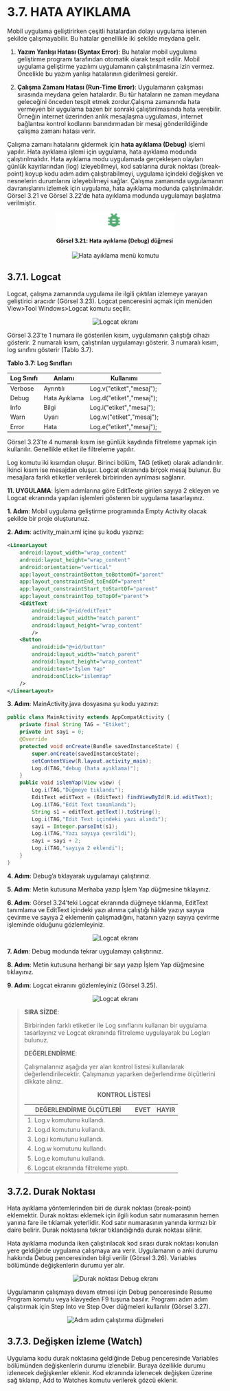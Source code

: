 # 3.7. HATA AYIKLAMA
Mobil uygulama geliştirirken çeşitli hatalardan dolayı uygulama istenen şekilde çalışmayabilir. Bu hatalar genellikle iki şekilde meydana gelir.

   1. **Yazım Yanlışı Hatası (Syntax Error)**: Bu hatalar mobil uygulama geliştirme programı tarafından otomatik olarak tespit edilir. Mobil uygulama geliştirme yazılımı uygulamanın çalıştırılmasına izin vermez. Öncelikle bu yazım yanlışı hatalarının giderilmesi gerekir.

   2. **Çalışma Zamanı Hatası (Run-Time Error)**: Uygulamanın çalışması sırasında meydana gelen hatalardır. Bu tür hataların ne zaman meydana geleceğini önceden tespit etmek zordur.Çalışma zamanında hata vermeyen bir uygulama bazen bir sonraki çalıştırılmasında hata verebilir. Örneğin internet üzerinden anlık mesajlaşma uygulaması, internet bağlantısı kontrol kodlarını barındırmadan bir mesaj gönderildiğinde çalışma zamanı hatası verir.

Çalışma zamanı hatalarını gidermek için **hata ayıklama (Debug)** işlemi yapılır. Hata ayıklama işlemi için uygulama, hata ayıklama modunda çalıştırılmalıdır. Hata ayıklama modu uygulamada gerçekleşen olayları günlük kayıtlarından (log) izleyebilmeyi, kod satılarına durak noktası (break-point) koyup kodu adım adım çalıştırabilmeyi, uygulama içindeki değişken ve nesnelerin durumlarını izleyebilmeyi sağlar. Çalışma zamanında uygulamanın davranışlarını izlemek için uygulama, hata ayıklama modunda çalıştırılmalıdır. Görsel 3.21 ve Görsel 3.22’de hata ayıklama modunda uygulamayı başlatma verilmiştir.
<div style="display:block;text-align:center">

![Hata ayıklama (Debug) düğmesi](./temel-komutlar/gorsel-3.21-hata-ayiklama-debug-dugmesi.png)
</div>
<div style="display:block;text-align:center">

![Hata ayıklama menü komutu](./temel-komutlar/gorsel-3.22-hata-ayiklama-menu-komutu.png)
</div>

## 3.7.1. Logcat
Logcat, çalışma zamanında uygulama ile ilgili çıktıları izlemeye yarayan geliştirici aracıdır (Görsel 3.23). Logcat penceresini açmak için menüden View>Tool Windows>Logcat komutu seçilir.
<div style="display:block;text-align:center">

![Logcat ekranı](./temel-komutlar/gorsel-3.23-logcat-ekrani.png)
</div>

Görsel 3.23’te 1 numara ile gösterilen kısım, uygulamanın çalıştığı cihazı gösterir. 2 numaralı kısım, çalıştırılan uygulamayı gösterir. 3 numaralı kısım, log sınıfını gösterir (Tablo 3.7).

**Tablo 3.7: Log Sınıfları**

| Log Sınıfı | Anlamı        | Kullanımı                |
| ---------- | ------------- | ------------------------ |
| Verbose    | Ayrıntılı     | Log.v("etiket","mesaj"); |
| Debug      | Hata Ayıklama | Log.d("etiket","mesaj"); |
| Info       | Bilgi         | Log.i("etiket","mesaj"); |
| Warn       | Uyarı         | Log.w("etiket","mesaj"); |
| Error      | Hata          | Log.e("etiket","mesaj"); |

Görsel 3.23’te 4 numaralı kısım ise günlük kaydında filtreleme yapmak için kullanılır. Genellikle etiket ile filtreleme yapılır. 

Log komutu iki kısımdan oluşur. Birinci bölüm, TAG (etiket) olarak adlandırılır. İkinci kısım ise mesajdan oluşur. Logcat ekranında birçok mesaj bulunur. Bu mesajlara farklı etiketler verilerek birbirinden ayrılması sağlanır.

**11. UYGULAMA**: İşlem adımlarına göre EditTexte girilen sayıya 2 ekleyen ve Logcat
ekranında yapılan işlemleri gösteren bir uygulama tasarlayınız.

**1. Adım**: Mobil uygulama geliştirme programında Empty Activity olacak şekilde bir proje oluşturunuz.

**2. Adım**: activity_main.xml içine şu kodu yazınız:

```xml
<LinearLayout
    android:layout_width="wrap_content"
    android:layout_height="wrap_content"
    android:orientation="vertical"
    app:layout_constraintBottom_toBottomOf="parent"
    app:layout_constraintEnd_toEndOf="parent"
    app:layout_constraintStart_toStartOf="parent"
    app:layout_constraintTop_toTopOf="parent">
    <EditText
        android:id="@+id/editText"
        android:layout_width="match_parent"
        android:layout_height="wrap_content"
        />
    <Button
        android:id="@+id/button"
        android:layout_width="match_parent"
        android:layout_height="wrap_content"
        android:text="İşlem Yap"
        android:onClick="islemYap"
    />
</LinearLayout>
```

**3. Adım**: MainActivity.java dosyasına şu kodu yazınız:

```java
public class MainActivity extends AppCompatActivity {
    private final String TAG = "Etiket";
    private int sayi = 0;
    @Override
    protected void onCreate(Bundle savedInstanceState) {
        super.onCreate(savedInstanceState);
        setContentView(R.layout.activity_main);
        Log.d(TAG,"debug (hata ayıklama)");
    }
    public void islemYap(View view) {
        Log.i(TAG,"Düğmeye tıklandı");
        EditText editText = (EditText) findViewById(R.id.editText);
        Log.i(TAG,"Edit Text tanımlandı");
        String s1 = editText.getText().toString();
        Log.i(TAG,"Edit Text içindeki yazı alındı");
        sayi = Integer.parseInt(s1);
        Log.i(TAG,"Yazı sayıya çevrildi");
        sayi = sayi + 2;
        Log.i(TAG,"sayıya 2 eklendi");
    }
}
```

**4. Adım**: Debug’a tıklayarak uygulamayı çalıştırınız.

**5. Adım**: Metin kutusuna Merhaba yazıp İşlem Yap düğmesine tıklayınız.

**6. Adım**: Görsel 3.24’teki Logcat ekranında düğmeye tıklanma, EditText 
tanımlama ve EditText içindeki yazı alınma çalıştığı hâlde yazıyı sayıya çevirme ve sayıya 2 eklemenin çalışmadığını, hatanın yazıyı sayıya çevirme işleminde olduğunu gözlemleyiniz.

<div style="display:block;text-align:center">

![Logcat ekranı](./temel-komutlar/gorsel-3.24-logcat-ekrani.png)
</div>

**7. Adım**: Debug modunda tekrar uygulamayı çalıştırınız.

**8. Adım**: Metin kutusuna herhangi bir sayı yazıp İşlem Yap düğmesine tıklayınız.

**9. Adım**: Logcat ekranını gözlemleyiniz (Görsel 3.25).
<div style="display:block;text-align:center">

![Logcat ekranı](./temel-komutlar/gorsel-3.25-logcat-ekrani.png)
</div>

>**SIRA SİZDE**:
>
>Birbirinden farklı etiketler ile Log sınıflarını kullanan bir uygulama tasarlayınız ve Logcat ekranında filtreleme uygulayarak bu Logları bulunuz.
>
>**DEĞERLENDİRME**:
>
>Çalışmalarınız aşağıda yer alan kontrol listesi kullanılarak değerlendirilecektir. Çalışmanızı yaparken değerlendirme ölçütlerini dikkate alınız.
>
><div style="text-align:center;"><b>KONTROL LİSTESİ</b></div>
>
>| DEĞERLENDİRME ÖLÇÜTLERİ               | EVET | HAYIR |
>| ------------------------------------- | ---- | ----- |
>| 1. Log.v komutunu kullandı.           |
>| 2. Log.d komutunu kullandı.           |
>| 3. Log.i komutunu kullandı.           |
>| 4. Log.w komutunu kullandı.           |
>| 5. Log.e komutunu kullandı.           |
>| 6. Logcat ekranında filtreleme yaptı. |

## 3.7.2. Durak Noktası
Hata ayıklama yöntemlerinden biri de durak noktası (break-point) eklemektir. Durak noktası eklemek için ilgili kodun satır numarasının hemen yanına fare ile tıklamak yeterlidir. Kod satır numarasının yanında kırmızı bir daire belirir. Durak noktasına tekrar tıklandığında durak noktası silinir.

Hata ayıklama modunda iken çalıştırılacak kod sırası durak noktası konulan yere geldiğinde uygulama çalışmaya ara verir. Uygulamanın o anki durumu hakkında Debug penceresinden bilgi verilir (Görsel 3.26). Variables bölümünde değişkenlerin durumu yer alır. 
<div style="display:block;text-align:center">

![Durak noktası Debug ekranı](./temel-komutlar/gorsel-3.26-durak-noktasi-debug-ekrani.png)
</div>

Uygulamanın çalışmaya devam etmesi için Debug penceresinde Resume Program komutu veya klavyeden F9 tuşuna basılır. Programı adım adım çalıştırmak için Step Into ve Step Over düğmeleri kullanılır (Görsel 3.27).
<div style="display:block;text-align:center">

![Adım adım çalıştırma düğmeleri](./temel-komutlar/gorsel-3.26-adim-adim-calistirma-dugmeleri.png)
</div>

## 3.7.3. Değişken İzleme (Watch)
Uygulama kodu durak noktasına geldiğinde Debug penceresinde Variables bölümünden değişkenlerin durumu izlenebilir. Buraya özellikle durumu izlenecek değişkenler eklenir. Kod ekranında izlenecek değişken üzerine sağ tıklanıp, Add to Watches komutu verilerek gözcü eklenir. 